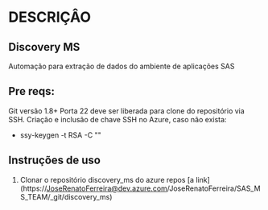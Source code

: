 # DESCRIÇÂO

## Discovery MS

Automação para extração de dados do ambiente de aplicações SAS  

## Pre reqs:

Git versão 1.8+
Porta 22 deve ser liberada para clone do repositório via SSH.
Criação e inclusão de chave SSH no Azure, caso não exista:
- ssy-keygen -t RSA -C "<Conta do Azure>"

## Instruções de uso

1. Clonar o repositório discovery_ms do azure repos
[a link] (https://JoseRenatoFerreira@dev.azure.com/JoseRenatoFerreira/SAS_MS_TEAM/_git/discovery_ms)

